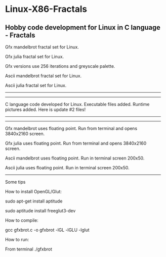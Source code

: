 # Linux-X86-Fractals
Hobby code development for Linux in C language - Fractals
---------------------------------------------------------------------------------------------------------------

Gfx mandelbrot fractal set for Linux.

Gfx julia fractal set for Linux.

Gfx versions use 256 iterations and greyscale palette.

Ascii mandelbrot fractal set for Linux.

Ascii julia fractal set for Linux.

---------------------------------------------------------------------------------------------------------------


---------------------------------------------------------------------------------------------------------------
C language code developed for Linux. 
Executable files added.
Runtime pictures added.
Here is update #2 files!

---------------------------------------------------------------------------------------------------------------


---------------------------------------------------------------------------------------------------------------

Gfx mandelbrot uses floating point. Run from terminal and opens 3840x2160 screen.

Gfx julia uses floating point. Run from terminal and opens 3840x2160 screen.

Ascii mandelbrot uses floating point. Run in terminal screen 200x50.

Ascii julia uses floating point. Run in terminal screen 200x50.

---------------------------------------------------------------------------------------------------------------

Some tips

How to install OpenGL/Glut:

sudo apt-get install aptitude

sudo aptitude install freeglut3-dev

How to compile:

gcc gfxbrot.c -o gfxbrot -lGL -lGLU -lglut

How to run:

From terminal ./gfxbrot
